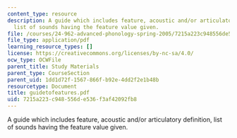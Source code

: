 ```yaml
---
content_type: resource
description: A guide which includes feature, acoustic and/or articulatory definition,
  list of sounds having the feature value given.
file: /courses/24-962-advanced-phonology-spring-2005/7215a223c948556de536f3af42092fb8_guidetofeatures.pdf
file_type: application/pdf
learning_resource_types: []
license: https://creativecommons.org/licenses/by-nc-sa/4.0/
ocw_type: OCWFile
parent_title: Study Materials
parent_type: CourseSection
parent_uid: 1dd1d72f-1567-866f-b92e-4dd2f2e1b48b
resourcetype: Document
title: guidetofeatures.pdf
uid: 7215a223-c948-556d-e536-f3af42092fb8
---
```

A guide which includes feature, acoustic and/or articulatory definition, list of sounds having the feature value given.